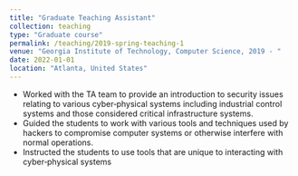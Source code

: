 ```yaml
---
title: "Graduate Teaching Assistant"
collection: teaching
type: "Graduate course"
permalink: /teaching/2019-spring-teaching-1
venue: "Georgia Institute of Technology, Computer Science, 2019 - "
date: 2022-01-01
location: "Atlanta, United States"
---
```

* Worked with the TA team to provide an introduction to security issues relating to various cyber‑physical
systems including industrial control systems and those considered critical infrastructure systems.
* Guided the students to work with various tools and techniques used by hackers to compromise computer
systems or otherwise interfere with normal operations.
* Instructed the students to use tools that are unique to interacting with cyber‑physical systems

<!-- Heading 1
======

Heading 2
======

Heading 3
====== -->